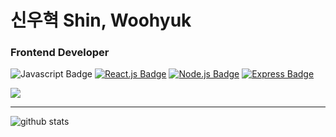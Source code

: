 # 신우혁 Shin, Woohyuk
### Frontend Developer

![Javascript Badge](https://img.shields.io/badge/Javscript-F7DF1E?style=flat&logo=Javascript&logoColor=white)
[![React.js Badge](https://img.shields.io/badge/React-61DAFB?style=flat&logo=React&logoColor=white)](https://reactjs.org/)
[![Node.js Badge](https://img.shields.io/badge/Node.js-339933?style=flat-square&logo=node.js&logoColor=white)](https://nodejs.org/)
[![Express Badge](https://img.shields.io/badge/Express-000000?style=flat-square&logo=express&logoColor=white)](https://expressjs.com/)

<img src="https://hits.seeyoufarm.com/api/count/incr/badge.svg?url=https%3A%2F%2Fgithub.com%2Fwoo-dev-log&count_bg=%233DBFC8&title_bg=%23555555&icon=&icon_color=%23E7E7E7&title=hits&edge_flat=false"/>

---

![github stats](https://github-readme-stats.vercel.app/api?username=woo-dev-log&theme=cobalt)
